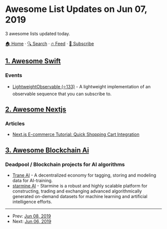 # Awesome List Updates on Jun 07, 2019

3 awesome lists updated today.

[🏠 Home](/README.md) · [🔍 Search](https://test.trackawesomelist.com/search/) · [🔥 Feed](https://test.trackawesomelist.com/rss.xml) · [📮 Subscribe](https://trackawesomelist.us17.list-manage.com/subscribe?u=d2f0117aa829c83a63ec63c2f&id=36a103854c)



## [1. Awesome Swift](/content/matteocrippa/awesome-swift/README.md)

### Events

*   [LightweightObservable (⭐133)](https://github.com/fxm90/LightweightObservable) - A lightweight implementation of an observable sequence that you can subscribe to.

## [2. Awesome Nextjs](/content/unicodeveloper/awesome-nextjs/README.md)

### Articles

*   [Next.js E-commerce Tutorial: Quick Shopping Cart Integration](https://snipcart.com/blog/next-js-ecommerce-tutorial)

## [3. Awesome Blockchain Ai](/content/steven2358/awesome-blockchain-ai/README.md)

### Deadpool / Blockchain projects for AI algorithms

*   [Trane AI](http://www.trane.ai/) - A decentralized economy for tagging, storing and modeling data for AI-training.
*   [starmine AI](http://starmine.ai/) - Starmine is a robust and highly scalable platform for constructing, trading and exchanging advanced algorithmically generated on-demand datasets for machine learning and artificial intelligence efforts.

---

- Prev: [Jun 08, 2019](/content/2019/06/08/README.md)
- Next: [Jun 06, 2019](/content/2019/06/06/README.md)
